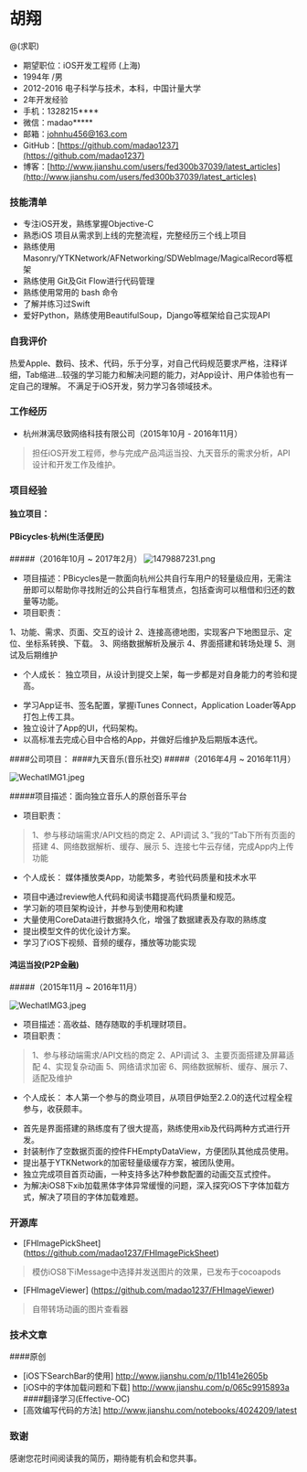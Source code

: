 # 胡翔

@(求职)


- 期望职位：iOS开发工程师 (上海)
- 1994年 /男
- 2012-2016 电子科学与技术，本科，中国计量大学
- 2年开发经验
- 手机：1328215****
- 微信：madao*****
- 邮箱：johnhu456@163.com
- GitHub：[https://github.com/madao1237](https://github.com/madao1237)  
- 博客：[http://www.jianshu.com/users/fed300b37039/latest_articles](http://www.jianshu.com/users/fed300b37039/latest_articles)

### 技能清单
- 专注iOS开发，熟练掌握Objective-C
- 熟悉iOS 项目从需求到上线的完整流程，完整经历三个线上项目
- 熟练使用Masonry/YTKNetwork/AFNetworking/SDWebImage/MagicalRecord等框架
- 熟练使用 Git及Git Flow进行代码管理 
- 熟练使用常用的 bash 命令
- 了解并练习过Swift
- 爱好Python，熟练使用BeautifulSoup，Django等框架给自己实现API

### 自我评价
热爱Apple、数码、技术、代码，乐于分享，对自己代码规范要求严格，注释详细，Tab缩进…较强的学习能力和解决问题的能力，对App设计、用户体验也有一定自己的理解。
不满足于iOS开发，努力学习各领域技术。

### 工作经历
- 杭州淋漓尽致网络科技有限公司（2015年10月 -  2016年11月）
> 担任iOS开发工程师，参与完成产品鸿运当投、九天音乐的需求分析，API设计和开发工作及维护。

### 项目经验


#### 独立项目：
#### PBicycles·杭州(生活便民)
#####（2016年10月 ~ 2017年2月）
![1479887231.png](http://upload-images.jianshu.io/upload_images/1683504-9478f13d041aa9be.png?imageMogr2/auto-orient/strip%7CimageView2/2/w/1240)
* 项目描述：PBicycles是一款面向杭州公共自行车用户的轻量级应用，无需注册即可以帮助你寻找附近的公共自行车租赁点，包括查询可以租借和归还的数量等功能。
* 项目职责：
>
1、功能、需求、页面、交互的设计
2、连接高德地图，实现客户下地图显示、定位、坐标系转换、下载。
3、网络数据解析及展示
4、界面搭建和转场处理
5、测试及后期维护  

* 个人成长：
独立项目，从设计到提交上架，每一步都是对自身能力的考验和提高。  
 - 学习App证书、签名配置，掌握iTunes Connect，Application Loader等App打包上传工具。  
 - 独立设计了App的UI，代码架构。    
 - 以高标准去完成心目中合格的App，并做好后维护及后期版本迭代。
 
####公司项目：
####九天音乐(音乐社交)
#####（2016年4月 ~ 2016年11月）  

![WechatIMG1.jpeg](http://upload-images.jianshu.io/upload_images/1683504-c1e5fb676023b733.jpeg?imageMogr2/auto-orient/strip%7CimageView2/2/w/1240)  

#####项目描述：面向独立音乐人的原创音乐平台
* 项目职责：
>1、参与移动端需求/API文档的商定
2、API调试
3、”我的“Tab下所有页面的搭建
4、网络数据解析、缓存、展示
5、连接七牛云存储，完成App内上传功能
* 个人成长：
媒体播放类App，功能繁多，考验代码质量和技术水平   
 - 项目中通过review他人代码和阅读书籍提高代码质量和规范。  
 - 学习新的项目架构设计，并参与到使用和构建  
 - 大量使用CoreData进行数据持久化，增强了数据建表及存取的熟练度   
 - 提出模型文件的优化设计方案。  
 - 学习了iOS下视频、音频的缓存，播放等功能实现
#### 鸿运当投(P2P金融)
#####（2015年11月 ~ 2016年11月）   

![WechatIMG3.jpeg](http://upload-images.jianshu.io/upload_images/1683504-13895fb09aaf5371.jpeg?imageMogr2/auto-orient/strip%7CimageView2/2/w/1240)  

* 项目描述：高收益、随存随取的手机理财项目。
* 项目职责：
> 1、参与移动端需求/API文档的商定
2、API调试
3、主要页面搭建及屏幕适配
4、实现复杂动画
5、网络请求加密
6、网络数据解析、缓存、展示
7、适配及维护
* 个人成长：
本人第一个参与的商业项目，从项目伊始至2.2.0的迭代过程全程参与，收获颇丰。  
 - 首先是界面搭建的熟练度有了很大提高，熟练使用xib及代码两种方式进行开发。  
 - 封装制作了空数据页面的控件FHEmptyDataView，方便团队其他成员使用。  
 - 提出基于YTKNetwork的加密轻量级缓存方案，被团队使用。  
 - 独立完成项目首页动画，一种支持多达7种参数配置的动画交互式控件。  
 - 为解决iOS8下xib加载黑体字体异常缓慢的问题，深入探究iOS下字体加载方式，解决了项目的字体加载难题。


### 开源库

 - [FHImagePickSheet] (https://github.com/madao1237/FHImagePickSheet)     
 > 模仿iOS8下iMessage中选择并发送图片的效果，已发布于cocoapods   
 
 - [FHImageViewer] (https://github.com/madao1237/FHImageViewer)   
 > 自带转场动画的图片查看器  
 
### 技术文章
####原创
- [iOS下SearchBar的使用] http://www.jianshu.com/p/11b141e2605b  
- [iOS中的字体加载问题和下载] http://www.jianshu.com/p/065c9915893a
####翻译学习(Effective-OC)
- [高效编写代码的方法] http://www.jianshu.com/notebooks/4024209/latest

### 致谢
感谢您花时间阅读我的简历，期待能有机会和您共事。
